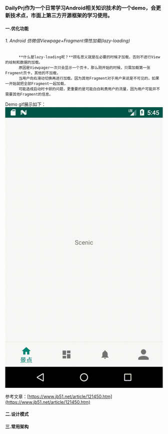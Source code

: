 ### DailyPrj作为一个日常学习Android相关知识技术的一个demo，会更新技术点，市面上第三方开源框架的学习使用。

#### 一.优化功能

###### 1.  Android 仿微信Viewpage+Fragment惰性加载(lazy-loading)

          **什么是lazy-loading呢？**顾名思义就是在必要的时候才加载，否则不进行View的绘制和数据的加载。
          原因是Viewpager一次只会显示一个页卡，那么刚开始的时候，只需加载第一张Fragment页卡，其他的不加载，
          当用户向右滑动切换再进行加载。因为其他Fragment对于用户来说是不可见的，如果一开始就把全部Fragment一起加载，
          可能造成启动时卡顿的问题，更重要的是可能白白耗费用户的流量，因为用户可能并不需要其他Fragment的信息。

Demo gif展示如下：![图片说明1](https://raw.githubusercontent.com/skyZY/DailyPrj/master/pic/lazy-loading.gif)

参考文章：[https://www.jb51.net/article/121450.htm](https://www.jb51.net/article/121450.htm)

#### 二.设计模式

#### 三.常用架构
